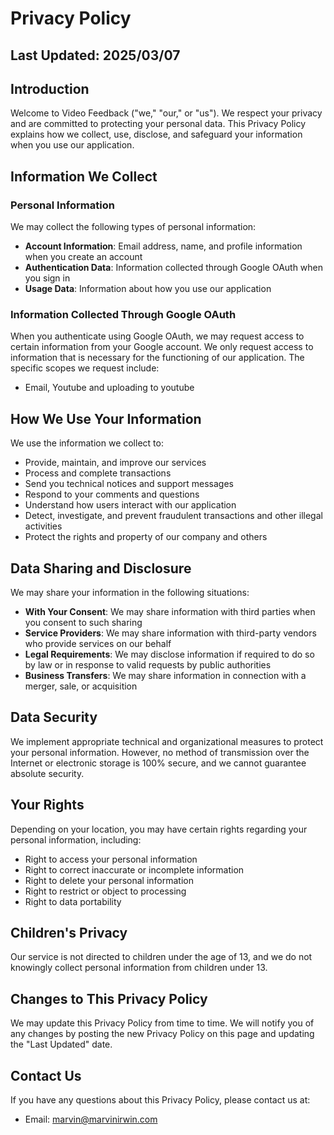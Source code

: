 # Privacy Policy

## Last Updated: 2025/03/07

## Introduction

Welcome to Video Feedback ("we," "our," or "us"). We respect your privacy and are committed to protecting your personal data. This Privacy Policy explains how we collect, use, disclose, and safeguard your information when you use our application.

## Information We Collect

### Personal Information

We may collect the following types of personal information:

- **Account Information**: Email address, name, and profile information when you create an account
- **Authentication Data**: Information collected through Google OAuth when you sign in
- **Usage Data**: Information about how you use our application

### Information Collected Through Google OAuth

When you authenticate using Google OAuth, we may request access to certain information from your Google account. We only request access to information that is necessary for the functioning of our application. The specific scopes we request include:

- Email, Youtube and uploading to youtube

## How We Use Your Information

We use the information we collect to:

- Provide, maintain, and improve our services
- Process and complete transactions
- Send you technical notices and support messages
- Respond to your comments and questions
- Understand how users interact with our application
- Detect, investigate, and prevent fraudulent transactions and other illegal activities
- Protect the rights and property of our company and others

## Data Sharing and Disclosure

We may share your information in the following situations:

- **With Your Consent**: We may share information with third parties when you consent to such sharing
- **Service Providers**: We may share information with third-party vendors who provide services on our behalf
- **Legal Requirements**: We may disclose information if required to do so by law or in response to valid requests by public authorities
- **Business Transfers**: We may share information in connection with a merger, sale, or acquisition

## Data Security

We implement appropriate technical and organizational measures to protect your personal information. However, no method of transmission over the Internet or electronic storage is 100% secure, and we cannot guarantee absolute security.

## Your Rights

Depending on your location, you may have certain rights regarding your personal information, including:

- Right to access your personal information
- Right to correct inaccurate or incomplete information
- Right to delete your personal information
- Right to restrict or object to processing
- Right to data portability

## Children's Privacy

Our service is not directed to children under the age of 13, and we do not knowingly collect personal information from children under 13.

## Changes to This Privacy Policy

We may update this Privacy Policy from time to time. We will notify you of any changes by posting the new Privacy Policy on this page and updating the "Last Updated" date.

## Contact Us

If you have any questions about this Privacy Policy, please contact us at:

- Email: marvin@marvinirwin.com
